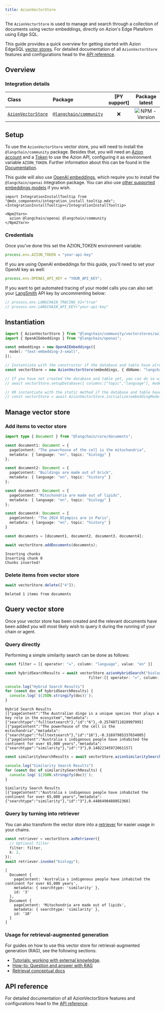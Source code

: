 ```yaml
---
title: AzionVectorStore
---
```


The `AzionVectorStore` is used to manage and search through a collection of documents using vector embeddings, directly on Azion's Edge Plataform using Edge SQL. 

This guide provides a quick overview for getting started with Azion EdgeSQL [vector stores](/oss/concepts/#vectorstores). For detailed documentation of all `AzionVectorStore` features and configurations head to the [API reference](https://api.js.langchain.com/classes/_langchain_community.vectorstores_azion_edgesql.AzionVectorStore.html).

## Overview

### Integration details

| Class | Package | [PY support] |  Package latest |
| :--- | :--- | :---: | :---: |
| [`AzionVectorStore`](https://api.js.langchain.com/classes/langchain_community_vectorstores_azion_edgesql.AzionVectorStore.html) | [`@langchain/community`](https://npmjs.com/@langchain/community) | ❌ |  ![NPM - Version](https://img.shields.io/npm/v/@langchain/community?style=flat-square&label=%20&) |

## Setup

To use the `AzionVectorStore` vector store, you will need to install the `@langchain/community` package. Besides that, you will need an [Azion account](https://www.azion.com/en/documentation/products/accounts/creating-account/) and a [Token](https://www.azion.com/en/documentation/products/guides/personal-tokens/) to use the Azion API, configuring it as environment variable `AZION_TOKEN`. Further information about this can be found in the [Documentation](https://www.azion.com/en/documentation/).

This guide will also use [OpenAI embeddings](/oss/integrations/text_embedding/openai), which require you to install the `@langchain/openai` integration package. You can also use [other supported embeddings models](/oss/integrations/text_embedding) if you wish.

```{=mdx}
import IntegrationInstallTooltip from "@mdx_components/integration_install_tooltip.mdx";
<IntegrationInstallTooltip></IntegrationInstallTooltip>

<Npm2Yarn>
  azion @langchain/openai @langchain/community
</Npm2Yarn>
```
### Credentials

Once you've done this set the AZION_TOKEN environment variable:

```typescript
process.env.AZION_TOKEN = "your-api-key"
```
If you are using OpenAI embeddings for this guide, you'll need to set your OpenAI key as well:

```typescript
process.env.OPENAI_API_KEY = "YOUR_API_KEY";
```
If you want to get automated tracing of your model calls you can also set your [LangSmith](https://docs.smith.langchain.com/) API key by uncommenting below:

```typescript
// process.env.LANGCHAIN_TRACING_V2="true"
// process.env.LANGCHAIN_API_KEY="your-api-key"
```
## Instantiation


```typescript
import { AzionVectorStore } from "@langchain/community/vectorstores/azion_edgesql";
import { OpenAIEmbeddings } from "@langchain/openai";

const embeddings = new OpenAIEmbeddings({
  model: "text-embedding-3-small",
});

// Instantiate with the constructor if the database and table have already been created
const vectorStore = new AzionVectorStore(embeddings, { dbName: "langchain", tableName: "documents" });

// If you have not created the database and table yet, you can do so with the setupDatabase method
// await vectorStore.setupDatabase({ columns:["topic","language"], mode: "hybrid" })

// OR instantiate with the static method if the database and table have not been created yet
// const vectorStore = await AzionVectorStore.initialize(embeddingModel, { dbName: "langchain", tableName: "documents" }, { columns:[], mode: "hybrid" })
```
## Manage vector store

### Add items to vector store


```typescript
import type { Document } from "@langchain/core/documents";

const document1: Document = {
  pageContent: "The powerhouse of the cell is the mitochondria",
  metadata: { language: "en", topic: "biology" }
};

const document2: Document = {
  pageContent: "Buildings are made out of brick",
  metadata: { language: "en", topic: "history" }
};

const document3: Document = {
  pageContent: "Mitochondria are made out of lipids",
  metadata: { language: "en", topic: "biology" }
};

const document4: Document = {
  pageContent: "The 2024 Olympics are in Paris",
  metadata: { language: "en", topic: "history" }
}

const documents = [document1, document2, document3, document4];

await vectorStore.addDocuments(documents);
```
```output
Inserting chunks
Inserting chunk 0
Chunks inserted!
```
### Delete items from vector store


```typescript
await vectorStore.delete(["4"]);
```
```output
Deleted 1 items from documents
```
## Query vector store

Once your vector store has been created and the relevant documents have been added you will most likely wish to query it during the running of your chain or agent. 

### Query directly

Performing a simple similarity search can be done as follows:


```typescript
const filter = [{ operator: "=", column: "language", value: "en" }]

const hybridSearchResults = await vectorStore.azionHybridSearch("biology", {kfts:2, kvector:1, 
                                      filter:[{ operator: "=", column: "language", value: "en" }]});

console.log("Hybrid Search Results")
for (const doc of hybridSearchResults) {
  console.log(`${JSON.stringify(doc)}`);
}
```
```output
Hybrid Search Results
[{"pageContent":"The Australian dingo is a unique species that plays a key role in the ecosystem","metadata":{"searchtype":"fulltextsearch"},"id":"6"},-0.25748711028997995]
[{"pageContent":"The powerhouse of the cell is the mitochondria","metadata":{"searchtype":"fulltextsearch"},"id":"16"},-0.31697985337654005]
[{"pageContent":"Australia s indigenous people have inhabited the continent for over 65,000 years","metadata":{"searchtype":"similarity"},"id":"3"},0.14822345972061157]
```

```typescript
const similaritySearchResults = await vectorStore.azionSimilaritySearch("australia", {kvector:3, filter:[{ operator: "=", column: "topic", value: "history" }]});

console.log("Similarity Search Results")
for (const doc of similaritySearchResults) {
  console.log(`${JSON.stringify(doc)}`);
}
```
```output
Similarity Search Results
[{"pageContent":"Australia s indigenous people have inhabited the continent for over 65,000 years","metadata":{"searchtype":"similarity"},"id":"3"},0.4486490488052368]
```
### Query by turning into retriever

You can also transform the vector store into a [retriever](/oss/concepts/#retrievers) for easier usage in your chains. 


```typescript
const retriever = vectorStore.asRetriever({
  // Optional filter
  filter: filter,
  k: 2,
});
await retriever.invoke("biology");
```
```output
[
  Document {
    pageContent: 'Australia s indigenous people have inhabited the continent for over 65,000 years',
    metadata: { searchtype: 'similarity' },
    id: '3'
  },
  Document {
    pageContent: 'Mitochondria are made out of lipids',
    metadata: { searchtype: 'similarity' },
    id: '18'
  }
]
```
### Usage for retrieval-augmented generation

For guides on how to use this vector store for retrieval-augmented generation (RAG), see the following sections:

- [Tutorials: working with external knowledge](/oss/tutorials/#working-with-external-knowledge).
- [How-to: Question and answer with RAG](/oss/how-to/#qa-with-rag)
- [Retrieval conceptual docs](/oss/concepts/retrieval)

## API reference

For detailed documentation of all AzionVectorStore features and configurations head to the [API reference](https://api.js.langchain.com/classes/_langchain_community.vectorstores_azion_edgesql.AzionVectorStore.html).
